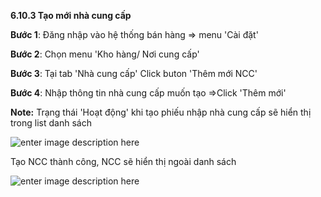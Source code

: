 
**6.10.3	Tạo mới nhà cung cấp**

**Bước 1**: Đăng nhập vào hệ thống bán hàng => menu 'Cài đặt'

**Bước 2**: Chọn menu 'Kho hàng/ Nơi cung cấp'

**Bước 3**: Tại tab 'Nhà cung cấp' Click buton 'Thêm mới NCC'

**Bước 4**: Nhập thông tin nhà cung cấp muốn tạo =>Click 'Thêm mới'

**Note:** Trạng thái 'Hoạt động' khi tạo phiếu nhập nhà cung cấp sẽ hiển thị trong list danh sách

![enter image description here](https://static8.muarecdn.com/original/muare/images/2021/09/22/6086687_screenshot-49.png)

Tạo NCC thành công, NCC sẽ hiển thị ngoài danh sách

![enter image description here](https://static8.muarecdn.com/original/muare/images/2021/09/22/6086688_screenshot-50.png)